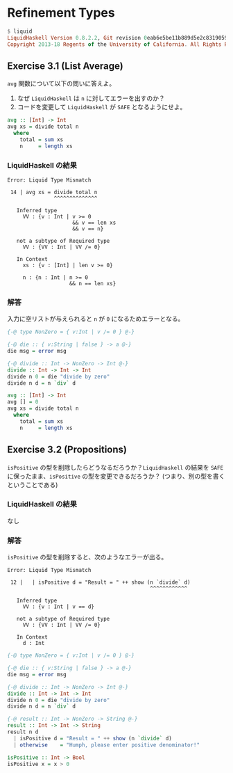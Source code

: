 # Refinement Types

```haskell
$ liquid
LiquidHaskell Version 0.8.2.2, Git revision 0eab6e5be11b889d5e2c83190594161120542c74 (dirty)
Copyright 2013-18 Regents of the University of California. All Rights Reserved.
```

## Exercise 3.1 (List Average)

`avg` 関数について以下の問いに答えよ。

1. なぜ `LiquidHaskell` は `n` に対してエラーを出すのか？
1. コードを変更して `LiquidHaskell` が `SAFE` となるようにせよ。

```haskell
avg :: [Int] -> Int
avg xs = divide total n
  where
    total = sum xs
    n     = length xs
```

### LiquidHaskell の結果

```shell
Error: Liquid Type Mismatch

 14 | avg xs = divide total n
               ^^^^^^^^^^^^^^

   Inferred type
     VV : {v : Int | v >= 0
                     && v == len xs
                     && v == n}

   not a subtype of Required type
     VV : {VV : Int | VV /= 0}

   In Context
     xs : {v : [Int] | len v >= 0}

     n : {n : Int | n >= 0
                    && n == len xs}
```

### 解答

入力に空リストが与えられると `n` が `0` になるためエラーとなる。

```haskell
{-@ type NonZero = { v:Int | v /= 0 } @-}

{-@ die :: { v:String | false } -> a @-}
die msg = error msg

{-@ divide :: Int -> NonZero -> Int @-}
divide :: Int -> Int -> Int
divide n 0 = die "divide by zero"
divide n d = n `div` d

avg :: [Int] -> Int
avg [] = 0
avg xs = divide total n
  where
    total = sum xs
    n     = length xs
```

## Exercise 3.2 (Propositions)

`isPositive` の型を削除したらどうなるだろうか？`LiquidHaskell` の結果を `SAFE` に保ったまま、`isPositive` の型を変更できるだろうか？ (つまり、別の型を書くということである)

### LiquidHaskell の結果

なし

### 解答

`isPositive` の型を削除すると、次のようなエラーが出る。

```shell
Error: Liquid Type Mismatch

 12 |   | isPositive d = "Result = " ++ show (n `divide` d)
                                              ^^^^^^^^^^^^

   Inferred type
     VV : {v : Int | v == d}

   not a subtype of Required type
     VV : {VV : Int | VV /= 0}

   In Context
     d : Int
```

```haskell
{-@ type NonZero = { v:Int | v /= 0 } @-}

{-@ die :: { v:String | false } -> a @-}
die msg = error msg

{-@ divide :: Int -> NonZero -> Int @-}
divide :: Int -> Int -> Int
divide n 0 = die "divide by zero"
divide n d = n `div` d

{-@ result :: Int -> NonZero -> String @-}
result :: Int -> Int -> String
result n d
  | isPositive d = "Result = " ++ show (n `divide` d)
  | otherwise    = "Humph, please enter positive denominator!"

isPositive :: Int -> Bool
isPositive x = x > 0
```












